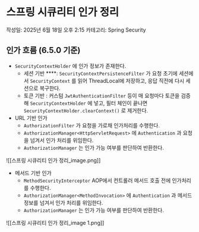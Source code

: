 # 스프링 시큐리티 인가 정리

작성일: 2025년 6월 18일 오후 2:15
카테고리: Spring Security

## 인가 흐름 (6.5.0 기준)

- `SecurityContextHolder` 에 인가 정보가 존재한다.
    - 세션 기반 ****: `SecurityContextPersistenceFilter` 가 요청 초기에 세션에서 `SecurityContext` 를 읽어 ThreadLocal에 저장하고, 응답 직전에 다시 세션으로 복구한다.
    - 토큰 기반 : 커스텀 `JwtAuthenticationFilter` 등이 매 요청마다 토큰을 검증해 `SecurityContextHolder` 에 넣고, 필터 체인이 끝나면 `SecurityContextHolder.clearContext()` 로 제거한다.
- URL 기반 인가
    - `AuthorizationFilter` 가 요청을 가로채 인가처리를 수행한다.
    - `AuthorizationManager<HttpServletRequest>` 에 `Authentication` 과 요청을 넘겨서 인가 처리를 위임한다.
    - `AuthorizationManager` 는 인가 가능 여부를 판단하여 반환한다.

![[스프링 시큐리티 인가 정리_image.png]]

- 메서드 기반 인가
    - `MethodSecurityInterceptor` AOP에서 컨트롤러 메서드 호출 전에 인가처리를 수행한다.
    - `AuthorizationManager<MethodInvocation>` 에 `Authentication` 과 메서드 정보를 넘겨서 인가 처리를 위임한다.
    - `AuthorizationManager` 는 인가 가능 여부를 판단하여 반환한다.

![[스프링 시큐리티 인가 정리_image 1.png]]